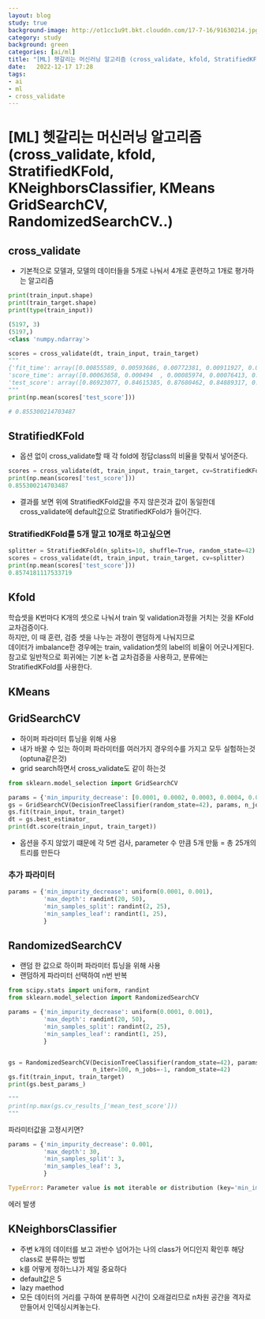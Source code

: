 ```yaml
---
layout: blog
study: true
background-image: http://ot1cc1u9t.bkt.clouddn.com/17-7-16/91630214.jpg
category: study
background: green
categories: [ai/ml]
title: "[ML] 헷갈리는 머신러닝 알고리즘 (cross_validate, kfold, StratifiedKFold, KNeighborsClassifier, KMeans, GridSearchCV, RandomizedSearchCV..)"
date:   2022-12-17 17:28
tags:
- ai
- ml
- cross_validate
---
```



# [ML] 헷갈리는 머신러닝 알고리즘 (cross_validate, kfold, StratifiedKFold, KNeighborsClassifier, KMeans GridSearchCV, RandomizedSearchCV..)

## cross_validate
- 기본적으로 모델과, 모델의 데이터들을 5개로 나눠서 4개로 훈련하고 1개로 평가하는 알고리즘

```python
print(train_input.shape)
print(train_target.shape)
print(type(train_input))

(5197, 3)
(5197,)
<class 'numpy.ndarray'>
```

```python
scores = cross_validate(dt, train_input, train_target)
"""
{'fit_time': array([0.00855589, 0.00593686, 0.00772381, 0.00911927, 0.00702643]), 
'score_time': array([0.00063658, 0.000494  , 0.00085974, 0.00076413, 0.00073743]), 
'test_score': array([0.86923077, 0.84615385, 0.87680462, 0.84889317, 0.83541867])}
"""
print(np.mean(scores['test_score']))

# 0.855300214703487
```

## StratifiedKFold
- 옵션 없이 cross_validate할 때 각 fold에 정답class의 비율을 맞춰서 넣어준다.

```python
scores = cross_validate(dt, train_input, train_target, cv=StratifiedKFold())
print(np.mean(scores['test_score']))
0.855300214703487
```
- 결과를 보면 위에 StratifiedKFold값을 주지 않은것과 값이 동일한데 cross_validate에 default값으로 StratifiedKFold가 들어간다.

### StratifiedKFold를 5개 말고 10개로 하고싶으면

```python
splitter = StratifiedKFold(n_splits=10, shuffle=True, random_state=42)
scores = cross_validate(dt, train_input, train_target, cv=splitter)
print(np.mean(scores['test_score']))
0.8574181117533719
```

## Kfold
학습셋을 K번마다 K개의 셋으로 나눠서 train 및 validation과정을 거치는 것을 KFold 교차검증이다.  
하지만, 이 때 훈련, 검증 셋을 나누는 과정이 랜덤하게 나눠지므로  
데이터가 imbalance한 경우에는 train, validation셋의 label의 비율이 어긋나게된다.
참고로 일반적으로 회귀에는 기본 k-겹 교차검증을 사용하고, 분류에는 StratifiedKFold를 사용한다.

## KMeans


## GridSearchCV
- 하이퍼 파라미터 튜닝을 위해 사용
- 내가 바꿀 수 있는 하이퍼 파라미터를 여러가지 경우의수를 가지고 모두 실험하는것(optuna같은것)
- grid search하면서 cross_validate도 같이 하는것

```python
from sklearn.model_selection import GridSearchCV

params = {'min_impurity_decrease': [0.0001, 0.0002, 0.0003, 0.0004, 0.0005]}
gs = GridSearchCV(DecisionTreeClassifier(random_state=42), params, n_jobs=-1)
gs.fit(train_input, train_target)
dt = gs.best_estimator_
print(dt.score(train_input, train_target))
```
- 옵션을 주지 않았기 떄문에 각 5번 검사, parameter 수 만큼 5개 만듦 =  총 25개의 트리를 만든다 

### 추가 파라미터
```python
params = {'min_impurity_decrease': uniform(0.0001, 0.001),
          'max_depth': randint(20, 50),
          'min_samples_split': randint(2, 25),
          'min_samples_leaf': randint(1, 25),
          }
```

## RandomizedSearchCV
- 랜덤 한 값으로 하이퍼 파라미터 튜닝을 위해 사용
- 랜덤하게 파라미터 선택하여 n번 반복

```python
from scipy.stats import uniform, randint
from sklearn.model_selection import RandomizedSearchCV

params = {'min_impurity_decrease': uniform(0.0001, 0.001),
          'max_depth': randint(20, 50),
          'min_samples_split': randint(2, 25),
          'min_samples_leaf': randint(1, 25),
          }


gs = RandomizedSearchCV(DecisionTreeClassifier(random_state=42), params, 
                        n_iter=100, n_jobs=-1, random_state=42)
gs.fit(train_input, train_target)
print(gs.best_params_)

"""
print(np.max(gs.cv_results_['mean_test_score']))
"""
```

파라미터값을 고정시키면?
```python
params = {'min_impurity_decrease': 0.001,
          'max_depth': 30,
          'min_samples_split': 3,
          'min_samples_leaf': 3,
          }

TypeError: Parameter value is not iterable or distribution (key='min_impurity_decrease', value=0.001)          
```
에러 발생


## KNeighborsClassifier
- 주변 k개의 데이터를 보고 과반수 넘어가는 나의 class가 어디인지 확인후 해당 class로 분류하는 방법
- k를 어떻게 정하느냐가 제일 중요하다
- default값은 5
- lazy maethod
- 모든 데이터의 거리를 구하여 분류하면 시간이 오래걸리므로 n차원 공간을 격자로 만들어서 인덱싱시켜놓는다.
